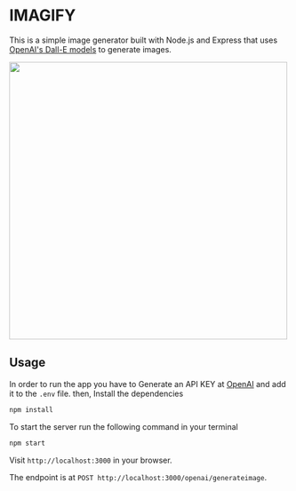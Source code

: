 # IMAGIFY

This is a simple image generator built with Node.js and Express that uses [OpenAI's Dall-E models](https://beta.openai.com/docs/guides/images) to generate images.

<img src ="https://user-images.githubusercontent.com/75496387/210049156-05e43aec-e1ef-47a8-937e-6dd9f686a7ab.png" width="500">

## Usage

In order to run the app you have to Generate an API KEY at [OpenAI](https://beta.openai.com/) and add it to the `.env` file.
then,
Install the dependencies

```bash
npm install
```

To start the server run the following command in your terminal

```bash
npm start
```

Visit `http://localhost:3000` in your browser.

The endpoint is at `POST http://localhost:3000/openai/generateimage`.
